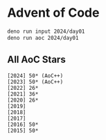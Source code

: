 # Advent of Code

```bash
deno run input 2024/day01
deno run aoc 2024/day01
```

## All AoC Stars

```
[2024] 50* (AoC++)
[2023] 50* (AoC++)
[2022] 26*
[2021] 36*
[2020] 26*
[2019]
[2018]
[2017]
[2016] 50*
[2015] 50*
```
